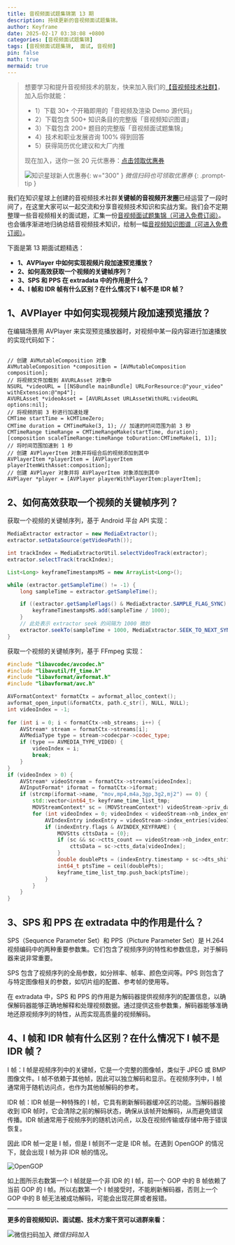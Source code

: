 ```yaml
---
title: 音视频面试题集锦第 13 期
description: 持续更新的音视频面试题集锦。
author: Keyframe
date: 2025-02-17 03:38:08 +0800
categories: [音视频面试题集锦]
tags: [音视频面试题集锦,  面试, 音视频]
pin: false
math: true
mermaid: true
---
```


>想要学习和提升音视频技术的朋友，快来加入我们的<a href="https://t.zsxq.com/jRprT" target="_blank" rel="noopener noreferrer">【音视频技术社群】</a>，加入后你就能：
>
>- 1）下载 30+ 个开箱即用的「音视频及渲染 Demo 源代码」
>- 2）下载包含 500+ 知识条目的完整版「音视频知识图谱」
>- 3）下载包含 200+ 题目的完整版「音视频面试题集锦」
>- 4）技术和职业发展咨询 100% 得到回答
>- 5）获得简历优化建议和大厂内推
>  
>现在加入，送你一张 20 元优惠券：<a href="https://t.zsxq.com/jRprT" target="_blank" rel="noopener noreferrer">点击领取优惠券</a>
>
>![知识星球新人优惠券](assets/img/keyframe-zsxq-coupon.png){: w="300" }
>_微信扫码也可领取优惠券_
{: .prompt-tip }

我们在知识星球上创建的音视频技术社群**关键帧的音视频开发圈**已经运营了一段时间了，在这里大家可以一起交流和分享音视频技术知识和实战方案。我们会不定期整理一些音视频相关的面试题，汇集一份[音视频面试题集锦（可进入免费订阅）](https://mp.weixin.qq.com/mp/appmsgalbum?__biz=MjM5MTkxOTQyMQ==&action=getalbum&album_id=2380776196751425539#wechat_redirect)。也会循序渐进地归纳总结音视频技术知识，绘制一幅[音视频知识图谱（可进入免费订阅）](https://mp.weixin.qq.com/mp/appmsgalbum?__biz=MjM5MTkxOTQyMQ==&action=getalbum&album_id=2349658423078092802#wechat_redirect)。


下面是第 13 期面试题精选：


- **1、AVPlayer 中如何实现视频片段加速预览播放？**
- **2、如何高效获取一个视频的关键帧序列？**
- **3、SPS 和 PPS 在 extradata 中的作用是什么？**
- **4、I 帧和 IDR 帧有什么区别？在什么情况下 I 帧不是 IDR 帧？**


## 1、AVPlayer 中如何实现视频片段加速预览播放？

在编辑场景用 AVPlayer 来实现预览播放器时，对视频中某一段内容进行加速播放的实现代码如下：

```objc

// 创建 AVMutableComposition 对象
AVMutableComposition *composition = [AVMutableComposition composition];
// 将视频文件加载到 AVURLAsset 对象中
NSURL *videoURL = [[NSBundle mainBundle] URLForResource:@"your_video" withExtension:@"mp4"];
AVURLAsset *videoAsset = [AVURLAsset URLAssetWithURL:videoURL options:nil];
// 将视频的前 3 秒进行加速处理
CMTime startTime = kCMTimeZero;
CMTime duration = CMTimeMake(3, 1); // 加速的时间范围为前 3 秒
CMTimeRange timeRange = CMTimeRangeMake(startTime, duration);
[composition scaleTimeRange:timeRange toDuration:CMTimeMake(1, 1)]; 
// 将时间范围加速到 1 秒
// 创建 AVPlayerItem 对象并将组合后的视频添加到其中
AVPlayerItem *playerItem = [AVPlayerItem playerItemWithAsset:composition];
// 创建 AVPlayer 对象并将 AVPlayerItem 对象添加到其中
AVPlayer *player = [AVPlayer playerWithPlayerItem:playerItem];
```


## 2、如何高效获取一个视频的关键帧序列？ 

获取一个视频的关键帧序列，基于 Android 平台 API 实现：

```java
MediaExtractor extractor = new MediaExtractor();
extractor.setDataSource(getVideoPath());

int trackIndex = MediaExtractorUtil.selectVideoTrack(extractor);
extractor.selectTrack(trackIndex);

List<Long> keyframeTimestampsMS = new ArrayList<Long>();

while (extractor.getSampleTime() != -1) {
    long sampleTime = extractor.getSampleTime();

    if ((extractor.getSampleFlags() & MediaExtractor.SAMPLE_FLAG_SYNC) > 0) {
        keyframeTimestampsMS.add(sampleTime / 1000);
    }
    // 此处表示 extractor seek 的间隔为 1000 微妙
    extractor.seekTo(sampleTime + 1000, MediaExtractor.SEEK_TO_NEXT_SYNC);
}
```

获取一个视频的关键帧序列，基于 FFmpeg 实现：


```C++
#include "libavcodec/avcodec.h"  
#include "libavutil/ff_time.h"  
#include "libavformat/avformat.h"  
#include "libavformat/avc.h"

AVFormatContext* formatCtx = avformat_alloc_context();  
avformat_open_input(&formatCtx, path.c_str(), NULL, NULL);  
int videoIndex = -1;  
  
for (int i = 0; i < formatCtx->nb_streams; i++) {  
    AVStream* stream = formatCtx->streams[i];  
    AVMediaType type = stream->codecpar->codec_type;  
    if (type == AVMEDIA_TYPE_VIDEO) {  
        videoIndex = i;  
        break;  
    }
}  
if (videoIndex > 0) {
    AVStream* videoStream = formatCtx->streams[videoIndex];  
    AVInputFormat* iformat = formatCtx->iformat;  
    if (strcmp(iformat->name, "mov,mp4,m4a,3gp,3g2,mj2") == 0) {  
        std::vector<int64_t> keyframe_time_list_tmp;  
        MOVStreamContext* sc = (MOVStreamContext*) videoStream->priv_data;  
        for (int videoIndex = 0; videoIndex < videoStream->nb_index_entries; videoIndex++) {  
            AVIndexEntry indexEntry = videoStream->index_entries[videoIndex];  
            if (indexEntry.flags & AVINDEX_KEYFRAME) {  
                MOVStts cttsData = {0};  
                if (sc && sc->ctts_count == videoStream->nb_index_entries) {  
                    cttsData = sc->ctts_data[videoIndex];  
                } 
                double doublePts = (indexEntry.timestamp + sc->dts_shift + cttsData.duration) * av_q2d(videoStream->time_base) * 1000.0;  
                int64_t ptsTime = ceil(doublePts);  
                keyframe_time_list_tmp.push_back(ptsTime);  
            }    
        }  
    }
}
```


## 3、SPS 和 PPS 在 extradata 中的作用是什么？

SPS（Sequence Parameter Set）和 PPS（Picture Parameter Set）是 H.264 视频编码中的两种重要参数集。它们包含了视频序列的特性和参数信息，对于解码器来说非常重要。

SPS 包含了视频序列的全局参数，如分辨率、帧率、颜色空间等。PPS 则包含了与特定图像相关的参数，如切片组的配置、参考帧的使用等。

在 extradata 中，SPS 和 PPS 的作用是为解码器提供视频序列的配置信息，以确保解码器能够正确地解释和处理视频数据。通过提供这些参数集，解码器能够准确地还原视频序列的特性，从而实现高质量的视频解码。

  

## 4、I 帧和 IDR 帧有什么区别？在什么情况下 I 帧不是 IDR 帧？

I 帧：I 帧是视频序列中的关键帧，它是一个完整的图像帧，类似于 JPEG 或 BMP 图像文件。I 帧不依赖于其他帧，因此可以独立解码和显示。在视频序列中，I 帧通常用于随机访问点，也作为其他帧解码的参考。

IDR 帧：IDR 帧是一种特殊的 I 帧，它具有刷新解码器缓冲区的功能。当解码器接收到 IDR 帧时，它会清除之前的解码状态，确保从该帧开始解码，从而避免错误传播。IDR 帧通常用于视频序列的随机访问点，以及在视频传输或存储中用于错误恢复。

因此 IDR 帧一定是 I 帧，但是 I 帧则不一定是 IDR 帧。在遇到 OpenGOP 的情况下，就会出现 I 帧为非 IDR 帧的情况。

![OpenGOP](assets/resource/av-interview-qa/opengop.webp)

如上图所示右数第一个 I 帧就是一个非 IDR 的 I 帧，前一个 GOP 中的 B 帧依赖了当前 GOP 的 I 帧。所以右数第一个 I 帧接受时，不能刷新解码器，否则上一个 GOP 中的 B 帧无法被成功解码，可能会出现花屏或者报错。





---

**更多的音视频知识、面试题、技术方案干货可以进群来看：**

![微信扫码加入](assets/img/keyframe-zsxq.png)
_微信扫码加入_



